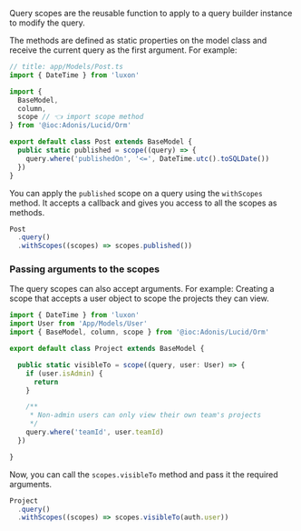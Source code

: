Query scopes are the reusable function to apply to a query builder instance to modify the query.

The methods are defined as static properties on the model class and receive the current query as the first argument. For example:

```ts
// title: app/Models/Post.ts
import { DateTime } from 'luxon'

import {
  BaseModel,
  column,
  scope // 👈 import scope method
} from '@ioc:Adonis/Lucid/Orm'

export default class Post extends BaseModel {
  public static published = scope((query) => {
    query.where('publishedOn', '<=', DateTime.utc().toSQLDate())
  })
}
```

You can apply the `published` scope on a query using the `withScopes` method. It accepts a callback and gives you access to all the scopes as methods.

```ts
Post
  .query()
  .withScopes((scopes) => scopes.published())
```

### Passing arguments to the scopes
The query scopes can also accept arguments. For example: Creating a scope that accepts a user object to scope the projects they can view.

```ts
import { DateTime } from 'luxon'
import User from 'App/Models/User'
import { BaseModel, column, scope } from '@ioc:Adonis/Lucid/Orm'

export default class Project extends BaseModel {

  public static visibleTo = scope((query, user: User) => {
    if (user.isAdmin) {
      return
    }

    /**
     * Non-admin users can only view their own team's projects
     */
    query.where('teamId', user.teamId)
  })

}
```

Now, you can call the `scopes.visibleTo` method and pass it the required arguments.

```ts
Project
  .query()
  .withScopes((scopes) => scopes.visibleTo(auth.user))
```
